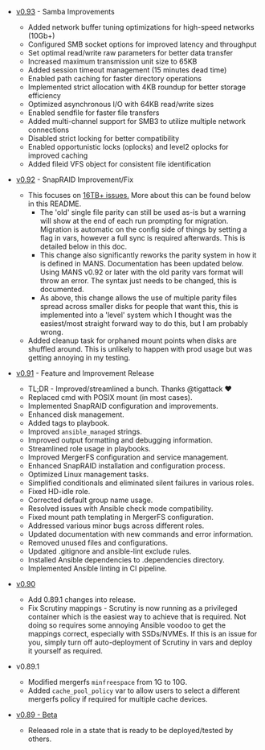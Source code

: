 * [v0.93](https://github.com/monstermuffin/muffins-awesome-nas-stack/releases/tag/v0.93) - Samba Improvements

  * Added network buffer tuning optimizations for high-speed networks (10Gb+)
  * Configured SMB socket options for improved latency and throughput
  * Set optimal read/write raw parameters for better data transfer
  * Increased maximum transmission unit size to 65KB
  * Added session timeout management (15 minutes dead time)
  * Enabled path caching for faster directory operations
  * Implemented strict allocation with 4KB roundup for better storage efficiency
  * Optimized asynchronous I/O with 64KB read/write sizes
  * Enabled sendfile for faster file transfers
  * Added multi-channel support for SMB3 to utilize multiple network connections
  * Disabled strict locking for better compatibility
  * Enabled opportunistic locks (oplocks) and level2 oplocks for improved caching
  * Added fileid VFS object for consistent file identification

* [v0.92](https://github.com/monstermuffin/muffins-awesome-nas-stack/releases/tag/v0.92) - SnapRAID Improvement/Fix

  * This focuses on [16TB+ issues.](https://github.com/monstermuffin/muffins-awesome-nas-stack/issues/24) More about this can be found below in this README.
    * The 'old' single file parity can still be used as-is but a warning will show at the end of each run prompting for migration. Migration is automatic on the config side of things by setting a flag in vars, however a full sync is required afterwards. This is detailed below in this doc.
    * This change also significantly reworks the parity system in how it is defined in MANS. Documentation has been updated below. Using MANS v0.92 or later with the old parity vars format will throw an error. The syntax just needs to be changed, this is documented.
    * As above, this change allows the use of multiple parity files spread across smaller disks for people that want this, this is implemented into a 'level' system which I thought was the easiest/most straight forward way to do this, but I am probably wrong.
  * Added cleanup task for orphaned mount points when disks are shuffled around. This is unlikely to happen with prod usage but was getting annoying in my testing. 

* [v0.91](https://github.com/monstermuffin/muffins-awesome-nas-stack/releases/tag/v0.91) - Feature and Improvement Release

  * TL;DR - Improved/streamlined a bunch. Thanks @tigattack ❤️ 
  * Replaced cmd with POSIX mount (in most cases).
  * Implemented SnapRAID configuration and improvements.
  * Enhanced disk management.
  * Added tags to playbook.
  * Improved `ansible_managed` strings.
  * Improved output formatting and debugging information.
  * Streamlined role usage in playbooks.
  * Improved MergerFS configuration and service management.
  * Enhanced SnapRAID installation and configuration process.
  * Optimized Linux management tasks.
  * Simplified conditionals and eliminated silent failures in various roles.
  * Fixed HD-idle role.
  * Corrected default group name usage.
  * Resolved issues with Ansible check mode compatibility.
  * Fixed mount path templating in MergerFS configuration.
  * Addressed various minor bugs across different roles.
  * Updated documentation with new commands and error information.
  * Removed unused files and configurations.
  * Updated .gitignore and ansible-lint exclude rules.
  * Installed Ansible dependencies to .dependencies directory.
  * Implemented Ansible linting in CI pipeline.

* [v0.90](https://github.com/monstermuffin/muffins-awesome-nas-stack/releases/tag/v0.90)
  * Add 0.89.1 changes into release.
  * Fix Scrutiny mappings - Scrutiny is now running as a privileged container which is the easiest way to achieve that is required. Not doing so requires some annoying Ansible voodoo to get the mappings correct, especially with SSDs/NVMEs. If this is an issue for you, simply turn off auto-deployment of Scrutiny in vars and deploy it yourself as required. 

* v0.89.1
  * Modified mergerfs `minfreespace` from 1G to 10G.
  * Added `cache_pool_policy` var to allow users to select a different mergerfs policy if required for multiple cache devices.

* [v0.89 - Beta](https://github.com/monstermuffin/muffins-awesome-nas-stack/releases/tag/v0.89)
  * Released role in a state that is ready to be deployed/tested by others.